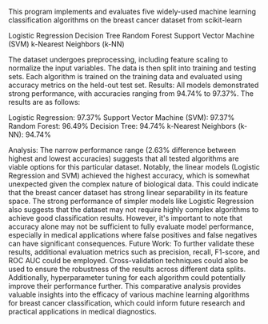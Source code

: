 This program implements and evaluates five widely-used machine learning classification algorithms on the breast cancer dataset from scikit-learn

Logistic Regression
Decision Tree
Random Forest
Support Vector Machine (SVM)
k-Nearest Neighbors (k-NN)


The dataset undergoes preprocessing, including feature scaling to normalize the input variables. The data is then split into training and testing sets. Each algorithm is trained on the training data and evaluated using accuracy metrics on the held-out test set.
Results:
All models demonstrated strong performance, with accuracies ranging from 94.74% to 97.37%. The results are as follows:

Logistic Regression: 97.37%
Support Vector Machine (SVM): 97.37%
Random Forest: 96.49%
Decision Tree: 94.74%
k-Nearest Neighbors (k-NN): 94.74%

Analysis:
The narrow performance range (2.63% difference between highest and lowest accuracies) suggests that all tested algorithms are viable options for this particular dataset. Notably, the linear models (Logistic Regression and SVM) achieved the highest accuracy, which is somewhat unexpected given the complex nature of biological data. This could indicate that the breast cancer dataset has strong linear separability in its feature space.
The strong performance of simpler models like Logistic Regression also suggests that the dataset may not require highly complex algorithms to achieve good classification results. However, it's important to note that accuracy alone may not be sufficient to fully evaluate model performance, especially in medical applications where false positives and false negatives can have significant consequences.
Future Work:
To further validate these results, additional evaluation metrics such as precision, recall, F1-score, and ROC AUC could be employed. Cross-validation techniques could also be used to ensure the robustness of the results across different data splits. Additionally, hyperparameter tuning for each algorithm could potentially improve their performance further.
This comparative analysis provides valuable insights into the efficacy of various machine learning algorithms for breast cancer classification, which could inform future research and practical applications in medical diagnostics.
